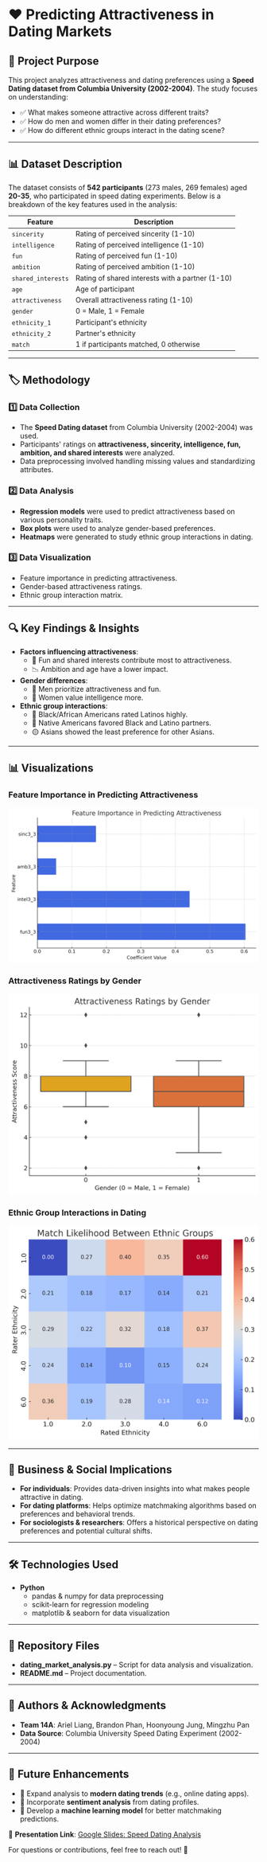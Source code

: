 # ❤️ Predicting Attractiveness in Dating Markets

## 📌 Project Purpose
This project analyzes attractiveness and dating preferences using a **Speed Dating dataset from Columbia University (2002-2004)**. The study focuses on understanding:
- ✅ What makes someone attractive across different traits?
- ✅ How do men and women differ in their dating preferences?
- ✅ How do different ethnic groups interact in the dating scene?

---

## 📊 Dataset Description
The dataset consists of **542 participants** (273 males, 269 females) aged **20-35**, who participated in speed dating experiments. Below is a breakdown of the key features used in the analysis:

| **Feature**           | **Description**                                      |
|----------------------|--------------------------------------------------|
| `sincerity`         | Rating of perceived sincerity (1-10)             |
| `intelligence`      | Rating of perceived intelligence (1-10)          |
| `fun`              | Rating of perceived fun (1-10)                    |
| `ambition`         | Rating of perceived ambition (1-10)               |
| `shared_interests`  | Rating of shared interests with a partner (1-10) |
| `age`              | Age of participant                                |
| `attractiveness`   | Overall attractiveness rating (1-10)              |
| `gender`           | 0 = Male, 1 = Female                              |
| `ethnicity_1`      | Participant's ethnicity                           |
| `ethnicity_2`      | Partner's ethnicity                               |
| `match`            | 1 if participants matched, 0 otherwise            |

---

## 🏷 Methodology
### 1️⃣ Data Collection
- The **Speed Dating dataset** from Columbia University (2002-2004) was used.
- Participants' ratings on **attractiveness, sincerity, intelligence, fun, ambition, and shared interests** were analyzed.
- Data preprocessing involved handling missing values and standardizing attributes.

### 2️⃣ Data Analysis
- **Regression models** were used to predict attractiveness based on various personality traits.
- **Box plots** were used to analyze gender-based preferences.
- **Heatmaps** were generated to study ethnic group interactions in dating.

### 3️⃣ Data Visualization
- Feature importance in predicting attractiveness.
- Gender-based attractiveness ratings.
- Ethnic group interaction matrix.

---

## 🔍 Key Findings & Insights
- **Factors influencing attractiveness**:
  - 🎉 Fun and shared interests contribute most to attractiveness.
  - 📉 Ambition and age have a lower impact.
- **Gender differences**:
  - 👨 Men prioritize attractiveness and fun.
  - 👩 Women value intelligence more.
- **Ethnic group interactions**:
  - 🖤 Black/African Americans rated Latinos highly.
  - 🔴 Native Americans favored Black and Latino partners.
  - 🟡 Asians showed the least preference for other Asians.

---

## 📊 Visualizations
### **Feature Importance in Predicting Attractiveness**
![Feature Importance](feature_importance.png)

### **Attractiveness Ratings by Gender**
![Gender Preferences](gender_attractiveness.png)

### **Ethnic Group Interactions in Dating**
![Ethnic Preferences](ethnicity_interactions.png)

---

## 🚀 Business & Social Implications
- **For individuals**: Provides data-driven insights into what makes people attractive in dating.
- **For dating platforms**: Helps optimize matchmaking algorithms based on preferences and behavioral trends.
- **For sociologists & researchers**: Offers a historical perspective on dating preferences and potential cultural shifts.

---

## 🛠 Technologies Used
- **Python**
  - pandas & numpy for data preprocessing
  - scikit-learn for regression modeling
  - matplotlib & seaborn for data visualization

---

## 📂 Repository Files
- **dating_market_analysis.py** – Script for data analysis and visualization.
- **README.md** – Project documentation.

---

## 📢 Authors & Acknowledgments
- **Team 14A**: Ariel Liang, Brandon Phan, Hoonyoung Jung, Mingzhu Pan
- **Data Source**: Columbia University Speed Dating Experiment (2002-2004)

---

## 📌 Future Enhancements
- 🔹 Expand analysis to **modern dating trends** (e.g., online dating apps).
- 🔹 Incorporate **sentiment analysis** from dating profiles.
- 🔹 Develop a **machine learning model** for better matchmaking predictions.

📂 **Presentation Link**: [Google Slides: Speed Dating Analysis](https://ucirvine-my.sharepoint.com/:p:/g/personal/ariel13_ad_uci_edu/Eb2LFynLVG5AotC6hpX_-28BDEV_NqqPXv5463A9BD7UPA?wdOrigin=TEAMS-WEB.undefined_ns.rwc&wdExp=TEAMS-TREATMENT&wdhostclicktime=1740378730392&web=1)

For questions or contributions, feel free to reach out! 🚀


 
